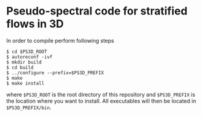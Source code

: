 # Pseudo-spectral code for stratified flows in 3D
In order to compile perform following steps
```
$ cd $PS3D_ROOT
$ autoreconf -ivf
$ mkdir build
$ cd build
$ ../configure --prefix=$PS3D_PREFIX
$ make
$ make install
```
where `$PS3D_ROOT` is the root directory of this repository and `$PS3D_PREFIX` is the location where you want to install. All executables will then be
located in `$PS3D_PREFIX/bin`.
